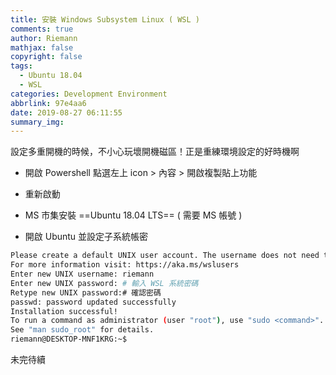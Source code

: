 ```yaml
---
title: 安裝 Windows Subsystem Linux ( WSL )
comments: true
author: Riemann
mathjax: false
copyright: false
tags:
  - Ubuntu 18.04
  - WSL
categories: Development Environment
abbrlink: 97e4aa6
date: 2019-08-27 06:11:55
summary_img:
---
```


設定多重開機的時候，不小心玩壞開機磁區！正是重練環境設定的好時機啊

<!-- more -->

- 開啟 Powershell 點選左上 icon > 內容 > 開啟複製貼上功能

- 重新啟動

- MS 市集安裝 ==Ubuntu 18.04 LTS== ( 需要 MS 帳號 )

- 開啟 Ubuntu 並設定子系統帳密

```bash
Please create a default UNIX user account. The username does not need to match your Windows username.     
For more information visit: https://aka.ms/wslusers           
Enter new UNIX username: riemann
Enter new UNIX password: # 輸入 WSL 系統密碼
Retype new UNIX password:# 確認密碼
passwd: password updated successfully
Installation successful!
To run a command as administrator (user "root"), use "sudo <command>".           
See "man sudo_root" for details.
riemann@DESKTOP-MNF1KRG:~$
```

未完待續
